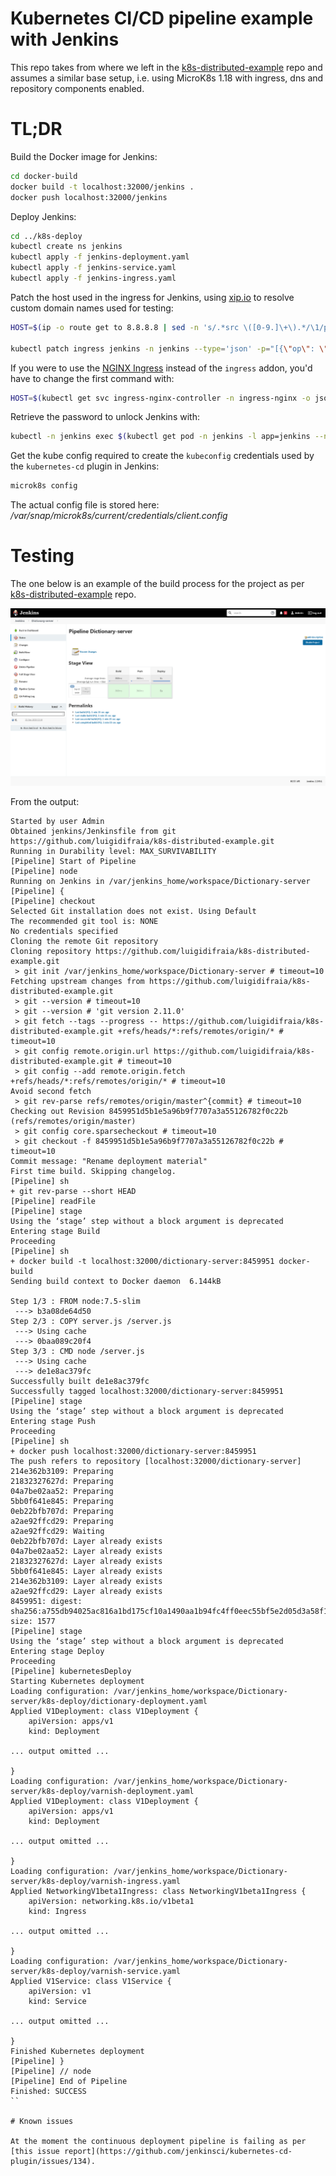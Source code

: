 # Kubernetes CI/CD pipeline example with Jenkins

This repo takes from where we left in the [k8s-distributed-example](https://github.com/luigidifraia/k8s-distributed-example) repo and assumes a similar base setup, i.e. using MicroK8s 1.18 with ingress, dns and repository components enabled.

# TL;DR

Build the Docker image for Jenkins:

```bash
cd docker-build
docker build -t localhost:32000/jenkins .
docker push localhost:32000/jenkins
```

Deploy Jenkins:

```bash
cd ../k8s-deploy
kubectl create ns jenkins
kubectl apply -f jenkins-deployment.yaml
kubectl apply -f jenkins-service.yaml
kubectl apply -f jenkins-ingress.yaml
```

Patch the host used in the ingress for Jenkins, using [xip.io](http://xip.io/) to resolve custom domain names used for testing:

```bash
HOST=$(ip -o route get to 8.8.8.8 | sed -n 's/.*src \([0-9.]\+\).*/\1/p').xip.io

kubectl patch ingress jenkins -n jenkins --type='json' -p="[{\"op\": \"replace\", \"path\": \"/spec/rules/0/host\", \"value\":\"${HOST}\"}]"
```

If you were to use the [NGINX Ingress](https://kubernetes.github.io/ingress-nginx/) instead of the `ingress` addon, you'd have to change the first command with:

```bash
HOST=$(kubectl get svc ingress-nginx-controller -n ingress-nginx -o jsonpath='{.status.loadBalancer.ingress[0].ip}').xip.io
```

Retrieve the password to unlock Jenkins with:

```bash
kubectl -n jenkins exec $(kubectl get pod -n jenkins -l app=jenkins --no-headers -o=custom-columns='DATA:.metadata.name') -- cat /var/jenkins_home/secrets/initialAdminPassword
```

Get the kube config required to create the `kubeconfig` credentials used by the `kubernetes-cd` plugin in Jenkins:

```bash
microk8s config
```

The actual config file is stored here: */var/snap/microk8s/current/credentials/client.config*

# Testing

The one below is an example of the build process for the project as per [k8s-distributed-example](https://github.com/luigidifraia/k8s-distributed-example) repo.

![Example Build](media/Jenkins_successful_build.png)

From the output:

```
Started by user Admin
Obtained jenkins/Jenkinsfile from git https://github.com/luigidifraia/k8s-distributed-example.git
Running in Durability level: MAX_SURVIVABILITY
[Pipeline] Start of Pipeline
[Pipeline] node
Running on Jenkins in /var/jenkins_home/workspace/Dictionary-server
[Pipeline] {
[Pipeline] checkout
Selected Git installation does not exist. Using Default
The recommended git tool is: NONE
No credentials specified
Cloning the remote Git repository
Cloning repository https://github.com/luigidifraia/k8s-distributed-example.git
 > git init /var/jenkins_home/workspace/Dictionary-server # timeout=10
Fetching upstream changes from https://github.com/luigidifraia/k8s-distributed-example.git
 > git --version # timeout=10
 > git --version # 'git version 2.11.0'
 > git fetch --tags --progress -- https://github.com/luigidifraia/k8s-distributed-example.git +refs/heads/*:refs/remotes/origin/* # timeout=10
 > git config remote.origin.url https://github.com/luigidifraia/k8s-distributed-example.git # timeout=10
 > git config --add remote.origin.fetch +refs/heads/*:refs/remotes/origin/* # timeout=10
Avoid second fetch
 > git rev-parse refs/remotes/origin/master^{commit} # timeout=10
Checking out Revision 8459951d5b1e5a96b9f7707a3a55126782f0c22b (refs/remotes/origin/master)
 > git config core.sparsecheckout # timeout=10
 > git checkout -f 8459951d5b1e5a96b9f7707a3a55126782f0c22b # timeout=10
Commit message: "Rename deployment material"
First time build. Skipping changelog.
[Pipeline] sh
+ git rev-parse --short HEAD
[Pipeline] readFile
[Pipeline] stage
Using the ‘stage’ step without a block argument is deprecated
Entering stage Build
Proceeding
[Pipeline] sh
+ docker build -t localhost:32000/dictionary-server:8459951 docker-build
Sending build context to Docker daemon  6.144kB

Step 1/3 : FROM node:7.5-slim
 ---> b3a08de64d50
Step 2/3 : COPY server.js /server.js
 ---> Using cache
 ---> 0baa089c20f4
Step 3/3 : CMD node /server.js
 ---> Using cache
 ---> de1e8ac379fc
Successfully built de1e8ac379fc
Successfully tagged localhost:32000/dictionary-server:8459951
[Pipeline] stage
Using the ‘stage’ step without a block argument is deprecated
Entering stage Push
Proceeding
[Pipeline] sh
+ docker push localhost:32000/dictionary-server:8459951
The push refers to repository [localhost:32000/dictionary-server]
214e362b3109: Preparing
21832327627d: Preparing
04a7be02aa52: Preparing
5bb0f641e845: Preparing
0eb22bfb707d: Preparing
a2ae92ffcd29: Preparing
a2ae92ffcd29: Waiting
0eb22bfb707d: Layer already exists
04a7be02aa52: Layer already exists
21832327627d: Layer already exists
5bb0f641e845: Layer already exists
214e362b3109: Layer already exists
a2ae92ffcd29: Layer already exists
8459951: digest: sha256:a755db94025ac816a1bd175cf10a1490aa1b94fc4ff0eec55bf5e2d05d3a58f1 size: 1577
[Pipeline] stage
Using the ‘stage’ step without a block argument is deprecated
Entering stage Deploy
Proceeding
[Pipeline] kubernetesDeploy
Starting Kubernetes deployment
Loading configuration: /var/jenkins_home/workspace/Dictionary-server/k8s-deploy/dictionary-deployment.yaml
Applied V1Deployment: class V1Deployment {
    apiVersion: apps/v1
    kind: Deployment

... output omitted ...

}
Loading configuration: /var/jenkins_home/workspace/Dictionary-server/k8s-deploy/varnish-deployment.yaml
Applied V1Deployment: class V1Deployment {
    apiVersion: apps/v1
    kind: Deployment

... output omitted ...

}
Loading configuration: /var/jenkins_home/workspace/Dictionary-server/k8s-deploy/varnish-ingress.yaml
Applied NetworkingV1beta1Ingress: class NetworkingV1beta1Ingress {
    apiVersion: networking.k8s.io/v1beta1
    kind: Ingress

... output omitted ...

}
Loading configuration: /var/jenkins_home/workspace/Dictionary-server/k8s-deploy/varnish-service.yaml
Applied V1Service: class V1Service {
    apiVersion: v1
    kind: Service

... output omitted ...

}
Finished Kubernetes deployment
[Pipeline] }
[Pipeline] // node
[Pipeline] End of Pipeline
Finished: SUCCESS
``

# Known issues

At the moment the continuous deployment pipeline is failing as per [this issue report](https://github.com/jenkinsci/kubernetes-cd-plugin/issues/134).

